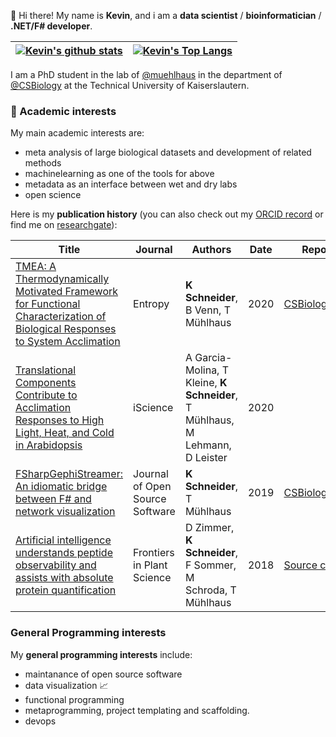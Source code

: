 :wave: Hi there! My name is **Kevin**, and i am a **data scientist** / **bioinformatician** / **.NET/F# developer**. 

|[![Kevin's github stats](https://github-readme-stats.vercel.app/api?username=kMutagene&show_icons=true&theme=synthwave&count_private=true&hide=stars)](https://github.com/anuraghazra/github-readme-stats)|[![Kevin's Top Langs](https://github-readme-stats.vercel.app/api/top-langs/?username=kMutagene&layout=compact&hide=html,plpgsql)](https://github.com/anuraghazra/github-readme-stats)|
|---|---|


I am a PhD student in the lab of [@muehlhaus](https://github.com/muehlhaus) in the department of [@CSBiology](https://github.com/CSBiology) at the Technical University of Kaiserslautern.

### :mag_right: Academic interests

My main academic interests are:
 - meta analysis of large biological datasets and development of related methods
 - machinelearning as one of the tools for above
 - metadata as an interface between wet and dry labs
 - open science


Here is my **publication history** (you can also check out my [ORCID record](https://orcid.org/0000-0002-2198-5262) or find me on [researchgate](https://www.researchgate.net/profile/Kevin_Schneider10)):

|Title|Journal|Authors|Date|Repository(if applicable)|
|---|---|---|---|---|
|[TMEA: A Thermodynamically Motivated Framework for Functional Characterization of Biological Responses to System Acclimation](https://doi.org/10.3390/e22091030)| Entropy | **K Schneider**, B Venn, T Mühlhaus | 2020 | [CSBiology/TMEA](https://github.com/CSBiology/TMEA) |
|[Translational Components Contribute to Acclimation Responses to High Light, Heat, and Cold in Arabidopsis](https://www.sciencedirect.com/science/article/pii/S2589004220305186)|iScience|A Garcia-Molina, T Kleine, **K Schneider**, T Mühlhaus, M Lehmann, D Leister|2020| |
|[FSharpGephiStreamer: An idiomatic bridge between F# and network visualization](https://joss.theoj.org/papers/10.21105/joss.01445.pdf)|Journal of Open Source Software|**K Schneider**, T Mühlhaus|2019|[CSBiology/FSharpGephiStreamer](https://github.com/CSBiology/FSharpGephiStreamer)|
|[Artificial intelligence understands peptide observability and assists with absolute protein quantification](https://www.frontiersin.org/articles/10.3389/fpls.2018.01559/full)|Frontiers in Plant Science|D Zimmer, **K Schneider**, F Sommer, M Schroda, T Mühlhaus|2018|[Source code in BioFSharp](https://github.com/CSBiology/BioFSharp/blob/master/src/BioFSharp.ML/DPPOP.fs)|


### General Programming interests

My **general programming interests** include:

 - maintanance of open source software
 - data visualization :chart_with_upwards_trend:
 - functional programming
 - metaprogramming, project templating and scaffolding.
 - devops
